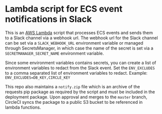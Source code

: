 # Lambda script for ECS event notifications in Slack

This is an [AWS Lambda](https://aws.amazon.com/lambda/) script that processes
ECS events and sends them to a Slack channel via a webhook url. The webhook url
for the Slack channel can be set via a `SLACK_WEBHOOK_URL` environment
variable or managed through SecretsManager, in which case the name of the
secret is set via a `SECRETMANAGER_SECRET_NAME` environment variable.

Since some environment variables contains secrets, you can create a list of
environment variables to redact from the Slack event. Set the `ENV_EXCLUDES`
to a comma separated list of environment variables to redact. Example: 
`ENV_EXCLUDES=DB_KEY,CIRCLE_KEY`

This repo also maintains a `notify.zip` file which is an archive of the requests
pip package as required by the script and must be included in the deployment
package. Upon approval and merges to the `master` branch, CircleCI syncs the
package to a public S3 bucket to be referenced in lambda functions.
